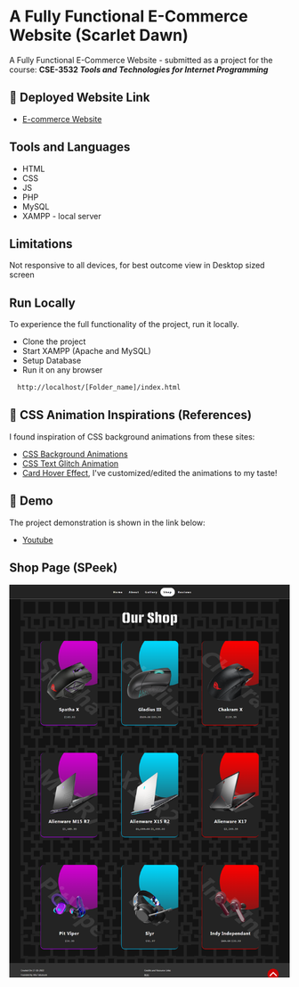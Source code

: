 
# A Fully Functional E-Commerce Website (Scarlet Dawn)

A Fully Functional E-Commerce Website - submitted as a project for the course: **CSE-3532	_Tools and Technologies for Internet Programming_**




## 🔗 Deployed Website Link
- [E-commerce Website](https://afia45.github.io/E-commerce-Website-Scarlet-Dawn-/index.html)



## Tools and Languages
- HTML
- CSS
- JS
- PHP
- MySQL
- XAMPP - local server
## Limitations

Not responsive to all devices, for best outcome view in Desktop sized screen


## Run Locally

To experience the full functionality of the project, run it locally.

- Clone the project
- Start XAMPP (Apache and MySQL)
- Setup Database
- Run it on any browser 

```bash
  http://localhost/[Folder_name]/index.html
```
## 🔗 CSS Animation Inspirations (References)
I found inspiration of CSS background animations from these sites:
- [CSS Background Animations](https://freefrontend.com/css-animated-backgrounds/)
- [CSS Text Glitch Animation](https://freefrontend.com/css-text-glitch-effects/)
- [Card Hover Effect](https://www.youtube.com/watch?v=c-6XRnYHbkw),
I've customized/edited the animations to my taste!

## 🔗 Demo

The project demonstration is shown in the link below:
- [Youtube](https://youtu.be/VOQwNz3usGc)

## Shop Page (SPeek) 
![Screenshot](/img/ss1.png)
